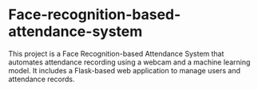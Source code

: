 # Face-recognition-based-attendance-system
This project is a Face Recognition-based Attendance System that automates attendance recording using a webcam and a machine learning model. It includes a Flask-based web application to manage users and attendance records.
